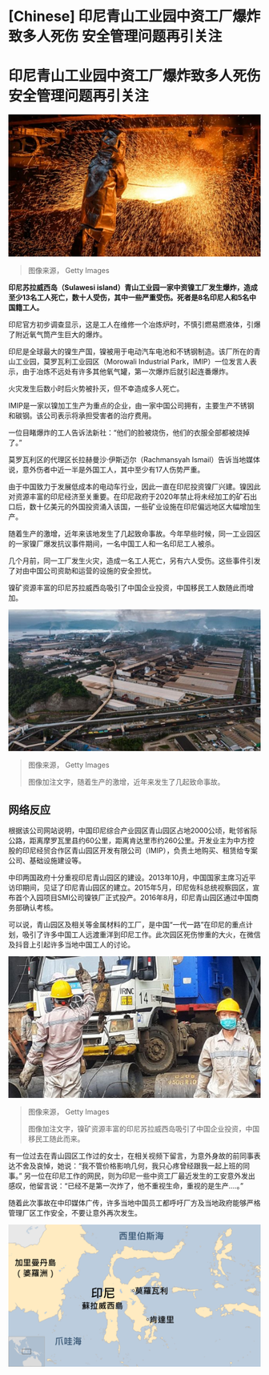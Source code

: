 # [Chinese] 印尼青山工业园中资工厂爆炸致多人死伤 安全管理问题再引关注

#  印尼青山工业园中资工厂爆炸致多人死伤 安全管理问题再引关注


![Sparks fly as a worker produces matte nickel at the PT Vale nickel plant, in Sorowako, South Sulawesi, Indonesia](_132136474_gettyimages-1134211707.jpg)

> 图像来源，  Getty Images

**印尼苏拉威西岛（Sulawesi island）青山工业园一家中资镍工厂发生爆炸，造成至少13名工人死亡，数十人受伤，其中一些严重受伤。死者是8名印尼人和5名中国籍工人。**

印尼官方初步调查显示，这是工人在维修一个冶炼炉时，不慎引燃易燃液体，引爆了附近氧气筒产生巨大的爆炸。

印尼是全球最大的镍生产国，镍被用于电动汽车电池和不锈钢制造。该厂所在的青山工业园，莫罗瓦利工业园区（Morowali Industrial Park，IMIP）一位发言人表示，由于冶炼不远处有许多其他氧气罐，第一次爆炸后就引起连番爆炸。

火灾发生后数小时后火势被扑灭，但不幸造成多人死亡。

IMIP是一家以镍加工生产为重点的企业，由一家中国公司拥有，主要生产不锈钢和碳钢。该公司表示将承担受害者的治疗费用。

一位目睹爆炸的工人告诉法新社：“他们的脸被烧伤，他们的衣服全部都被烧掉了。”

莫罗瓦利区的代理区长拉赫曼沙·伊斯迈尔（Rachmansyah Ismail）告诉当地媒体说，意外伤者中近一半是外国工人，其中至少有17人伤势严重。

由于中国致力于发展低成本的电动车行业，因此一直在印尼投资镍厂兴建。镍因此对资源丰富的印尼经济至关重要。在印尼政府于2020年禁止将未经加工的矿石出口后，数十亿美元的外国投资涌入该国，一些矿业设施在印尼偏远地区大幅增加生产。

随着生产的激增，近年来该地发生了几起致命事故。今年早些时候，同一工业园区的一家镍厂爆发抗议事件期间，一名中国工人和一名印尼工人被杀。

几个月前，同一工厂发生火灾，造成一名工人死亡，另有六人受伤。这些事件引发了对由中国公司资助和运营的设施的安全担忧。

镍矿资源丰富的印尼苏拉威西岛吸引了中国企业投资，中国移民工人数随此而增加。

![File image of Indonesia Morowali Industrial Park \(IMIP\)](_132136598_gettyimages-1595724787-1.jpg)

> 图像来源，  Getty Images
>
> 图像加注文字，随着生产的激增，近年来发生了几起致命事故。

##  网络反应

根据该公司网站说明，中国印尼综合产业园区青山园区占地2000公顷，毗邻省际公路，距离摩罗瓦里县约60公里，距离肯达里市约260公里。开发业主为中方控股的印尼经贸合作区青山园区开发有限公司（IMIP），负责土地购买、租赁给专案公司、基础设施建设等。

中印两国政府十分重视印尼青山园区的建设。2013年10月，中国国家主席习近平访印期间，见证了印尼青山园区的建立。2015年5月，印尼佐科总统视察园区，宣布首个入园项目SMI公司镍铁厂正式投产。2016年8月，印尼青山园区通过中国商务部确认考核。

可以说，青山园区及相关等金属材料的工厂，是中国“一代一路”在印尼的重点计划，吸引了许多中国工人远渡重洋到印尼工作。此次园区死伤惨重的大火，在微信及抖音上引起许多当地中国工人的讨论。

![印尼莫罗瓦利某中资镍工厂工地（资料图片）](_132139996_77c0f9f8-ce30-444f-8cbf-ca8ab7a8b126.jpg)

> 图像来源，  Getty Images
>
> 图像加注文字，镍矿资源丰富的印尼苏拉威西岛吸引了中国企业投资，中国移民工随此而来。

有一位过去在青山园区工作过的女士，在相关视频下留言，为意外身故的前同事表达不舍及哀悼，她说：“我不管价格影响几何，我只心疼曾经跟我一起上班的同事。” 另一位在印尼工作的网民，则为印尼一些中资工厂最近发生的工安意外发出感叹，他留言说：“已经不是第一次炸了，他不重视生命，重视的是生产....。”

随着此次事故在中印媒体广传，许多当地中国员工都呼吁厂方及当地政府能够严格管理厂区工作安全，不要让意外再次发生。

![地图：印尼苏拉威西岛](_132140250_20211215-indonesia-sulawesi-chinese-trad-map835-nc.png)


